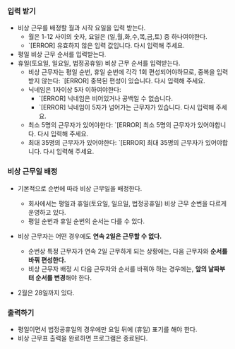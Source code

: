 ### 입력 받기
- 비상 근무를 배정할 월과 시작 요일을 입력 받는다.
    - 월은 1-12 사이의 숫자, 요일은 (일,월,화,수,목,금,토) 중 하나여야한다.
    - `[ERROR] 유효하지 않은 입력 값입니다. 다시 입력해 주세요.
- 평일 비상 근무 순서를 입력받는다.
- 휴일(토요일, 일요일, 법정공휴일) 비상 근무 순서를 입력받는다.
    - 비상 근무자는 평일 순번, 휴일 순번에 각각 1회 편성되어야하므로, 중복을 입력받지 않는다: `[ERROR] 중복된 편성이 있습니다. 다시 입력해 주세요.
    - 닉네임은 1자이상 5자 이하여야한다:
        - `[ERROR] 닉네임은 비어있거나 공백일 수 없습니다.
        - `[ERROR] 닉네임이 5자가 넘어가는 근무자가 있습니다. 다시 입력해 주세요.
    - 최소 5명의 근무자가 있어야한다:  `[ERROR] 최소 5명의 근무자가 있어야합니다. 다시 입력해 주세요.
    -  최대 35명의 근무자가 있어야한다:  `[ERROR] 최대 35명의 근무자가 있어야합니다. 다시 입력해 주세요.

### 비상 근무일 배정
- 기본적으로 순번에 따라 비상 근무일을 배정한다.
    - 회사에서는 평일과 휴일(토요일, 일요일, 법정공휴일) 비상 근무 순번을 다르게 운영하고 있다.
    - 평일 순번과 휴일 순번의 순서는 다를 수 있다.
- 비상 근무자는 어떤 경우에도 **연속 2일은 근무할 수 없다.**
    - 순번상 특정 근무자가 연속 2일 근무하게 되는 상황에는, 다음 근무자와 **순서를 바꿔 편성한다.**
    - 비상 근무자 배정 시 다음 근무자와 순서를 바꿔야 하는 경우에는, **앞의 날짜부터 순서를 변경**해야 한다.

- 2월은 28일까지 있다.


### 출력하기
- 평일이면서 법정공휴일의 경우에만 요일 뒤에 (휴일) 표기를 해야 한다.
- 비상 근무표 출력을 완료하면 프로그램은 종료된다.